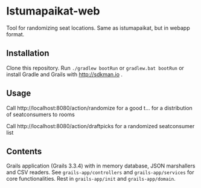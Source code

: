 # Istumapaikat-web
Tool for randomizing seat locations. Same as istumapaikat, but in webapp format.

## Installation
Clone this repository. Run `./gradlew bootRun` or `gradlew.bat bootRun` or install Gradle and Grails with http://sdkman.io .

## Usage
Call http://localhost:8080/action/randomize for a good t... for a distribution of seatconsumers to rooms

Call http://localhost:8080/action/draftpicks for a randomized seatconsumer list

## Contents
Grails application (Grails 3.3.4) with in memory database, JSON marshallers and CSV readers. See `grails-app/controllers` and `grails-app/services` for core functionalities. Rest in `grails-app/init` and `grails-app/domain`. 
